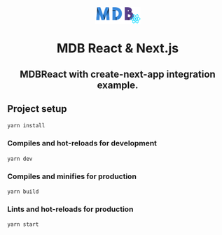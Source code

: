 <div align="center">
<img src='https://github.com/JakubChm/nextjs-mdbreact/blob/master/src/assets/mdb-react-small.png?raw=true'  alt='mdbreact' align='center'>
<br/>
<h1>MDB React & Next.js</h1>
<h2>MDBReact with create-next-app integration example.</h2>

</div>

## Project setup

```
yarn install
```

### Compiles and hot-reloads for development

```
yarn dev
```

### Compiles and minifies for production

```
yarn build
```

### Lints and hot-reloads for production

```
yarn start
```
